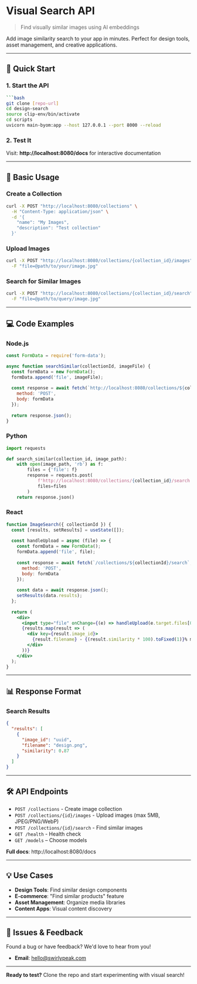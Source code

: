 # Visual Search API

> Find visually similar images using AI embeddings

Add image similarity search to your app in minutes. Perfect for design tools, asset management, and creative applications.

---

## 🚀 Quick Start

### 1. Start the API
```bash
```bash
git clone [repo-url]
cd design-search
source clip-env/bin/activate
cd scripts
uvicorn main-byom:app --host 127.0.0.1 --port 8000 --reload
```

### 2. Test It
Visit: **http://localhost:8080/docs** for interactive documentation

---

## 📖 Basic Usage

### Create a Collection
```bash
curl -X POST "http://localhost:8080/collections" \
  -H "Content-Type: application/json" \
  -d '{
    "name": "My Images",
    "description": "Test collection"
  }'
```

### Upload Images
```bash
curl -X POST "http://localhost:8080/collections/{collection_id}/images" \
  -F "file=@path/to/your/image.jpg"
```

### Search for Similar Images
```bash
curl -X POST "http://localhost:8080/collections/{collection_id}/search" \
  -F "file=@path/to/query/image.jpg"
```

---

## 💻 Code Examples

### Node.js
```javascript
const FormData = require('form-data');

async function searchSimilar(collectionId, imageFile) {
  const formData = new FormData();
  formData.append('file', imageFile);
  
  const response = await fetch(`http://localhost:8080/collections/${collectionId}/search`, {
    method: 'POST',
    body: formData
  });
  
  return response.json();
}
```

### Python
```python
import requests

def search_similar(collection_id, image_path):
    with open(image_path, 'rb') as f:
        files = {'file': f}
        response = requests.post(
            f'http://localhost:8080/collections/{collection_id}/search',
            files=files
        )
    return response.json()
```

### React
```jsx
function ImageSearch({ collectionId }) {
  const [results, setResults] = useState([]);
  
  const handleUpload = async (file) => {
    const formData = new FormData();
    formData.append('file', file);
    
    const response = await fetch(`/collections/${collectionId}/search`, {
      method: 'POST',
      body: formData
    });
    
    const data = await response.json();
    setResults(data.results);
  };
  
  return (
    <div>
      <input type="file" onChange={(e) => handleUpload(e.target.files[0])} />
      {results.map(result => (
        <div key={result.image_id}>
          {result.filename} - {(result.similarity * 100).toFixed(1)}% match
        </div>
      ))}
    </div>
  );
}
```

---

## 📊 Response Format

### Search Results
```json
{
  "results": [
    {
      "image_id": "uuid",
      "filename": "design.png", 
      "similarity": 0.87
    }
  ]
}
```

---

## 🛠️ API Endpoints

- `POST /collections` - Create image collection
- `POST /collections/{id}/images` - Upload images (max 5MB, JPEG/PNG/WebP)
- `POST /collections/{id}/search` - Find similar images
- `GET /health` - Health check
- `GET /models` – Choose models

**Full docs**: http://localhost:8080/docs

---

## 💡 Use Cases

- **Design Tools**: Find similar design components
- **E-commerce**: "Find similar products" feature  
- **Asset Management**: Organize media libraries
- **Content Apps**: Visual content discovery

---

## 🐛 Issues & Feedback

Found a bug or have feedback? We'd love to hear from you!

- **Email**: hello@swirlypeak.com

---

**Ready to test?** Clone the repo and start experimenting with visual search!
